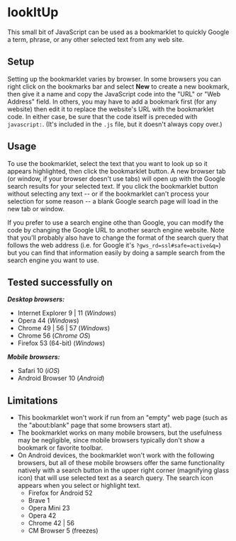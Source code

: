 # lookItUp

This small bit of JavaScript can be used as a bookmarklet to quickly Google a term, phrase, or any other selected text from any web site.

## Setup

Setting up the bookmarklet varies by browser. In some browsers you can right click on the bookmarks bar and select **New** to create a new bookmark, then give it a name and copy the JavaScript code into the "URL" or "Web Address" field.  In others, you may have to add a bookmark first (for any website) then edit it to replace the website's URL with the bookmarklet code.  In either case, be sure that the code itself is preceded with `javascript:`.  (It's included in the `.js` file, but it doesn't always copy over.)

## Usage

To use the bookmarklet, select the text that you want to look up so it appears highlighted, then click the bookmarklet button.  A new browser tab (or window, if your browser doesn't use tabs) will open up with the Google search results for your selected text.  If you click the bookmarklet button without selecting any text -- or if the bookmarklet can't process your selection for some reason -- a blank Google search page will load in the new tab or window.

If you prefer to use a search engine othe than Google, you can modify the code by changing the Google URL to another search engine website.  Note that you'll probably also have to change the format of the search query that follows the web address (i.e. for Google it's `?gws_rd=ssl#safe=active&q=`) but you can find that information easily by doing a sample search from the search engine you want to use.

## Tested successfully on

***Desktop browsers:***
- Internet Explorer 9 | 11 (*Windows*)
- Opera 44 (*Windows*)
- Chrome 49 | 56 | 57 (*Windows*)
- Chrome 56 (*Chrome OS*)
- Firefox 53 (64-bit) (*Windows*)

***Mobile browsers:***
- Safari 10 (*iOS*)
- Android Browser 10 (*Android*)

## Limitations

- This bookmarklet won't work if run from an "empty" web page (such as the "about:blank" page that some browsers start at).
- The bookmarklet works on many mobile browsers, but the usefulness may be negligible, since mobile browsers typically don't show a bookmark or favorite toolbar.
- On Android devices, the bookmarklet won't work with the following browsers, but all of these mobile browsers offer the same functionality natively with a search button in the upper right corner (magnifying glass icon) that will use selected text as a search query.  The search icon appears when you select or highlight text.
    - Firefox for Android 52
    - Brave 1
    - Opera Mini 23
    - Opera 42
    - Chrome 42 | 56
    - CM Browser 5 (freezes)
 
